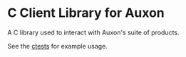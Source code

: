 # C Client Library for Auxon

A C library used to interact with Auxon's suite of products.

See the [ctests](./ctest) for example usage.
